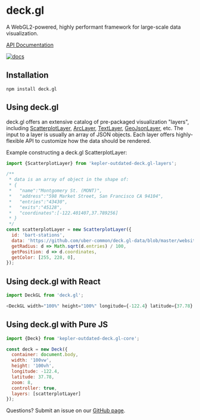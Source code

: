 
# deck.gl

A WebGL2-powered, highly performant framework for large-scale data visualization.

[API Documentation](http://deck.gl/#/documentation)

[![docs](http://i.imgur.com/mvfvgf0.jpg)](https://uber.github.io/deck.gl)

## Installation

```
npm install deck.gl
```

## Using deck.gl

deck.gl offers an extensive catalog of pre-packaged visualization "layers", including [ScatterplotLayer](http://deck.gl/#/documentation/deckgl-api-reference/layers/scatterplot-layer), [ArcLayer](http://deck.gl/#/documentation/deckgl-api-reference/layers/arc-layer), [TextLayer](http://deck.gl/#/documentation/deckgl-api-reference/layers/text-layer), [GeoJsonLayer](http://deck.gl/#/documentation/deckgl-api-reference/layers/geojson-layer), etc. The input to a layer is usually an array of JSON objects. Each layer offers highly-flexible API to customize how the data should be rendered.

Example constructing a deck.gl ScatterplotLayer: 

```js
import {ScatterplotLayer} from 'kepler-outdated-deck.gl-layers';

/**
 * data is an array of object in the shape of:
 * {
 *   "name":"Montgomery St. (MONT)",
 *   "address":"598 Market Street, San Francisco CA 94104",
 *   "entries":"43430",
 *   "exits":"45128",
 *   "coordinates":[-122.401407,37.789256]
 * }
 */
const scatterplotLayer = new ScatterplotLayer({
  id: 'bart-stations',
  data: 'https://github.com/uber-common/deck.gl-data/blob/master/website/bart-stations.json',
  getRadius: d => Math.sqrt(d.entries) / 100,
  getPosition: d => d.coordinates,
  getColor: [255, 228, 0],
});
```

## Using deck.gl with React

```js
import DeckGL from 'deck.gl';

<DeckGL width="100%" height="100%" longitude={-122.4} latitude={37.78} zoom={8} controller={true} layers={[scatterplotLayer]} />
```

## Using deck.gl with Pure JS

```js
import {Deck} from 'kepler-outdated-deck.gl-core';

const deck = new Deck({
  container: document.body,
  width: '100vw',
  height: '100vh',
  longitude: -122.4,
  latitude: 37.78,
  zoom: 8,
  controller: true,
  layers: [scatterplotLayer]
});
```


Questions? Submit an issue on our [GitHub page](https://www.github.com/uber/deck.gl/issues).
